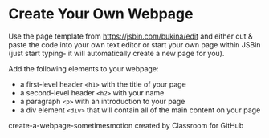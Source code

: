 # Create Your Own Webpage

Use the page template from https://jsbin.com/bukina/edit and either cut & paste the code into your own text editor or start your own page within JSBin (just start typing- it will automatically create a new page for you).

Add the following elements to your webpage:
* a first-level header `<h1>` with the title of your page
* a second-level header `<h2>` with your name
* a paragraph `<p>` with an introduction to your page
* a div element `<div>` that will contain all of the main content on your page














create-a-webpage-sometimesmotion created by Classroom for GitHub
